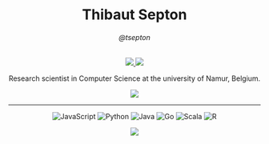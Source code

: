 <h1 align="center">Thibaut Septon</h1>
<h6 align="center">@tsepton</h6>

<p align="center" > 
  <a href="mailto:tsepton@gmail.com">
    <img src="https://img.shields.io/badge/-Gmail-d14836?style=flat-square&logo=Gmail&logoColor=white&link=mailto:tsepton@gmail.com" />
  </a>
  <a href="https://www.linkedin.com/in/thibaut-septon-b425041a2/">
    <img src="https://img.shields.io/badge/-LinkedIn-blue?style=flat-square&logo=Linkedin&logoColor=white&link=https://www.linkedin.com/in/thibaut-septon-b425041a2/" />
  </a>
  <p align="center">
    Research scientist in Computer Science at the university of Namur, Belgium. 
  </p>
</p>
<p align="center">
  <a href="https://github.com/tsepton">
    <img src="https://github-readme-stats.vercel.app/api?username=tsepton&show_icons=true&hide=prs&count_private=true&theme=radical" />
  </a>
</p>

--------

<p align="center">
  <img alt="JavaScript" src="https://img.shields.io/badge/javascript%20-%23323330.svg?&style=for-the-badge&logo=javascript&logoColor=%23F7DF1E"/>  
  <img alt="Python" src="https://img.shields.io/badge/python%20-%2314354C.svg?&style=for-the-badge&logo=python&logoColor=white"/>
  <img alt="Java" src="https://img.shields.io/badge/java-%23ED8B00.svg?&style=for-the-badge&logo=java&logoColor=white"/>
  <img alt="Go" src="https://img.shields.io/badge/go-%2300ADD8.svg?&style=for-the-badge&logo=go&logoColor=white"/>
  <img alt="Scala" src="https://img.shields.io/badge/scala-%23DC322F.svg?&style=for-the-badge&logo=scala&logoColor=white"/>
  <img alt="R" src="https://img.shields.io/badge/r-%23276DC3.svg?&style=for-the-badge&logo=r&logoColor=white"/>
</p>

<p align="center" > 
  <a href="https://github.com/tsepton">
    <img src="https://github-readme-stats.vercel.app/api/top-langs/?username=tsepton&count_private=true&theme=radical&layout=compact&hide=Jupyter Notebook,batchfile" />
  </a>
</p>

